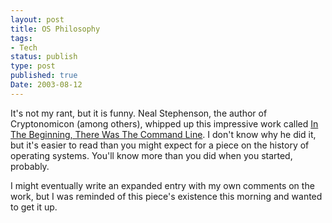 ```yaml
---
layout: post
title: OS Philosophy
tags:
- Tech
status: publish
type: post
published: true
Date: 2003-08-12
---
```


It's not my rant, but it is funny.  Neal Stephenson, the author of Cryptonomicon (among others), whipped up this impressive work called [In The Beginning, There Was The Command Line](https://web.stanford.edu/class/cs81n/command.txt).  I don't know why he did it, but it's easier to read than you might expect for a piece on the history of operating systems.  You'll know more than you did when you started, probably.


I might eventually write an expanded entry with my own comments on the work, but I was reminded of this piece's existence this morning and wanted to get it up.
